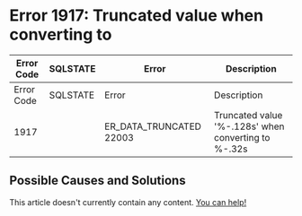 
# Error 1917: Truncated value when converting to


| Error Code | SQLSTATE | Error | Description |
| --- | --- | --- | --- |
| Error Code | SQLSTATE | Error | Description |
| 1917 |  | ER_DATA_TRUNCATED 22003 | Truncated value '%-.128s' when converting to %-.32s |




## Possible Causes and Solutions


This article doesn't currently contain any content. [You can help!](/kb/en/writing-and-editing-knowledge-base-articles/)

